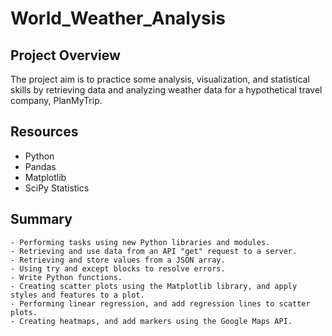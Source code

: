 # World_Weather_Analysis

## Project Overview

The project aim is to practice some analysis, visualization, and statistical skills by retrieving data and analyzing weather data for a hypothetical travel company, PlanMyTrip.

## Resources

 - Python
 - Pandas
 - Matplotlib
 - SciPy Statistics
 
## Summary

    - Performing tasks using new Python libraries and modules.
    - Retrieving and use data from an API "get" request to a server.
    - Retrieving and store values from a JSON array.
    - Using try and except blocks to resolve errors.
    - Write Python functions.
    - Creating scatter plots using the Matplotlib library, and apply styles and features to a plot.
    - Performing linear regression, and add regression lines to scatter plots.
    - Creating heatmaps, and add markers using the Google Maps API.